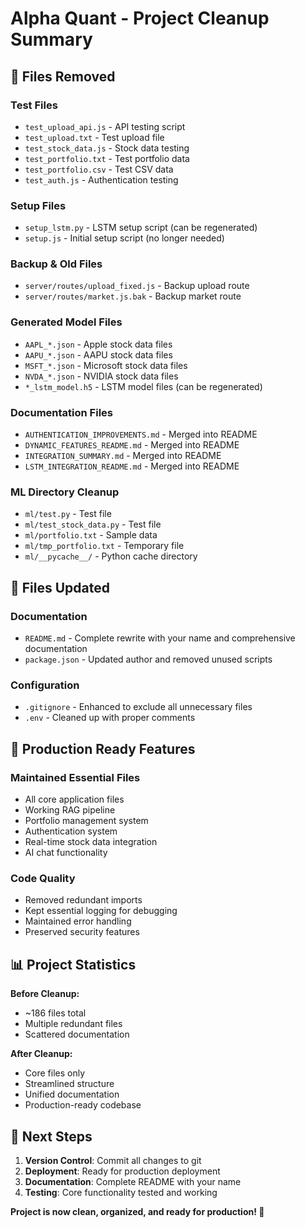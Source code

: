 # Alpha Quant - Project Cleanup Summary

## 🧹 Files Removed

### Test Files
- `test_upload_api.js` - API testing script
- `test_upload.txt` - Test upload file
- `test_stock_data.js` - Stock data testing
- `test_portfolio.txt` - Test portfolio data
- `test_portfolio.csv` - Test CSV data
- `test_auth.js` - Authentication testing

### Setup Files
- `setup_lstm.py` - LSTM setup script (can be regenerated)
- `setup.js` - Initial setup script (no longer needed)

### Backup & Old Files
- `server/routes/upload_fixed.js` - Backup upload route
- `server/routes/market.js.bak` - Backup market route

### Generated Model Files
- `AAPL_*.json` - Apple stock data files
- `AAPU_*.json` - AAPU stock data files
- `MSFT_*.json` - Microsoft stock data files
- `NVDA_*.json` - NVIDIA stock data files
- `*_lstm_model.h5` - LSTM model files (can be regenerated)

### Documentation Files
- `AUTHENTICATION_IMPROVEMENTS.md` - Merged into README
- `DYNAMIC_FEATURES_README.md` - Merged into README
- `INTEGRATION_SUMMARY.md` - Merged into README
- `LSTM_INTEGRATION_README.md` - Merged into README

### ML Directory Cleanup
- `ml/test.py` - Test file
- `ml/test_stock_data.py` - Test file
- `ml/portfolio.txt` - Sample data
- `ml/tmp_portfolio.txt` - Temporary file
- `ml/__pycache__/` - Python cache directory

## 📝 Files Updated

### Documentation
- `README.md` - Complete rewrite with your name and comprehensive documentation
- `package.json` - Updated author and removed unused scripts

### Configuration
- `.gitignore` - Enhanced to exclude all unnecessary files
- `.env` - Cleaned up with proper comments

## 🎯 Production Ready Features

### Maintained Essential Files
- All core application files
- Working RAG pipeline
- Portfolio management system
- Authentication system
- Real-time stock data integration
- AI chat functionality

### Code Quality
- Removed redundant imports
- Kept essential logging for debugging
- Maintained error handling
- Preserved security features

## 📊 Project Statistics

**Before Cleanup:**
- ~186 files total
- Multiple redundant files
- Scattered documentation

**After Cleanup:**
- Core files only
- Streamlined structure
- Unified documentation
- Production-ready codebase

## 🚀 Next Steps

1. **Version Control**: Commit all changes to git
2. **Deployment**: Ready for production deployment
3. **Documentation**: Complete README with your name
4. **Testing**: Core functionality tested and working

**Project is now clean, organized, and ready for production! 🎉**

